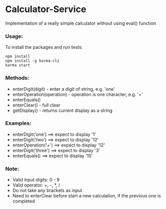 # Calculator-Service
Implementation of a really simple calculator without using eval() function

### Usage:
To install the packages and run tests: 
```
npm install
npm install -g karma-cli
karma start
```
### Methods:
- enterDigit(digit) - enter a digit of string, e.g. 'one'
- enterOperation(operation) - operation is one character, e.g. '+'
- enterEquals()
- enterClear() - full clear
- getDisplay() - returns current display as a string

### Examples:
- enterDigit('one') ==> expect to display '1'
- enterDigit('two') ==> expect to display '12'
- enterOperation('+') ==> expect to display '12'
- enterDigit('three') ==> expect to display '3'
- enterEquals() ==> expect to display '15'

### Note: 
- Valid input digits: 0 - 9
- Valid operator: +, -, *, /
- Do not take any brackets as input
- Need to enterClear before start a new calculation, if the previous one is completed
